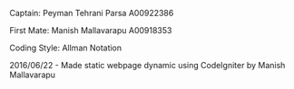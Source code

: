 Captain: Peyman Tehrani Parsa A00922386

First Mate: Manish Mallavarapu A00918353

Coding Style: Allman Notation

2016/06/22 - Made static webpage dynamic using CodeIgniter   by Manish Mallavarapu 
